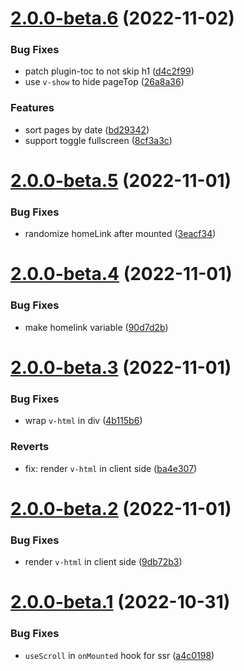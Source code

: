 # [2.0.0-beta.6](https://github.com/Junkher/vuepress-theme-junk/compare/v2.0.0-beta.5...v2.0.0-beta.6) (2022-11-02)


### Bug Fixes

* patch plugin-toc to not skip h1 ([d4c2f99](https://github.com/Junkher/vuepress-theme-junk/commit/d4c2f998cb13d7161bee5171d7410cfde3e239f8))
* use `v-show` to hide pageTop ([26a8a36](https://github.com/Junkher/vuepress-theme-junk/commit/26a8a360c6fe671abc26f3d43a2c05f9b5d3536b))


### Features

* sort pages by date ([bd29342](https://github.com/Junkher/vuepress-theme-junk/commit/bd293420875a0fcc81f89217ecfdadd35acfec35))
* support toggle fullscreen ([8cf3a3c](https://github.com/Junkher/vuepress-theme-junk/commit/8cf3a3ce918420838fcc65ea309a07b3a5431c43))



# [2.0.0-beta.5](https://github.com/Junkher/vuepress-theme-junk/compare/v2.0.0-beta.4...v2.0.0-beta.5) (2022-11-01)


### Bug Fixes

* randomize homeLink after mounted ([3eacf34](https://github.com/Junkher/vuepress-theme-junk/commit/3eacf347be082c84ed401e3eb04528f7ece8f7fc))



# [2.0.0-beta.4](https://github.com/Junkher/vuepress-theme-junk/compare/v2.0.0-beta.3...v2.0.0-beta.4) (2022-11-01)


### Bug Fixes

* make homelink variable ([90d7d2b](https://github.com/Junkher/vuepress-theme-junk/commit/90d7d2b94af5d7424aa44925f53b9ea249658aa8))



# [2.0.0-beta.3](https://github.com/Junkher/vuepress-theme-junk/compare/v2.0.0-beta.2...v2.0.0-beta.3) (2022-11-01)


### Bug Fixes

* wrap `v-html` in div ([4b115b6](https://github.com/Junkher/vuepress-theme-junk/commit/4b115b6961b009e77d99f8ee3ac0c047ad1fc228))


### Reverts

* fix: render `v-html` in client side ([ba4e307](https://github.com/Junkher/vuepress-theme-junk/commit/ba4e3070dcd2787c3203071cedad2dddb50f4c26))



# [2.0.0-beta.2](https://github.com/Junkher/vuepress-theme-junk/compare/v2.0.0-beta.1...v2.0.0-beta.2) (2022-11-01)


### Bug Fixes

* render `v-html` in client side ([9db72b3](https://github.com/Junkher/vuepress-theme-junk/commit/9db72b3d6d83daf3fcfaa746c2825794b15ab0c3))



# [2.0.0-beta.1](https://github.com/Junkher/vuepress-theme-junk/compare/v2.0.0-beta.0...v2.0.0-beta.1) (2022-10-31)


### Bug Fixes

* `useScroll` in `onMounted` hook for ssr ([a4c0198](https://github.com/Junkher/vuepress-theme-junk/commit/a4c019810f844451682c3322cd3304e2d1f6d54e))



